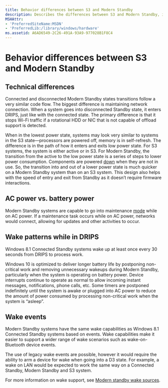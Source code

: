 ```yaml
---
title: Behavior differences between S3 and Modern Standby
description: Describes the differences between S3 and Modern Standby, including technical differences, AC power over battery power, wake patterns, and wake events.
MSHAttr:
- 'PreferredSiteName:MSDN'
- 'PreferredLib:/library/windows/hardware'
ms.assetid: A6AD6549-2C26-491A-93A9-977028B1F8C4
---
```


# Behavior differences between S3 and Modern Standby


## Technical differences


Connected and disconnected Modern Standby states transitions follow a very similar code flow. The biggest difference is maintaining network connection. When a system goes into disconnected Standby state, it enters DRIPS, just like with the connected state. The primary difference is that it stops Wi-Fi traffic if a rotational HDD or NIC that is not capable of offload support is detected.

When in the lowest power state, systems may look very similar to systems in the S3 state—processors are powered off, memory is in self-refresh. The difference is in the path of how it enters and exits low power state. For S3 systems, the system is either active or in S3. For Modern Standby, the transition from the active to the low power state is a series of steps to lower power consumption. Components are powered [down](device-specific-power-management-for-modern-standby.md) when they are not in use. So, the transition into and out of a lower power state is much quicker on a Modern Standby system than on an S3 system. This design also helps with the speed of entry and exit from Standby as it doesn’t require firmware interactions.

## AC power vs. battery power


Modern Standby systems are capable to go into maintenance [mode](http://msdn.microsoft.com/library/windows/desktop/jj835985.aspx) while on AC power. If a maintenance task occurs while on AC power, networks would connect, allowing for updates and other activities to occur.

## Wake patterns while in DRIPS


Windows 8.1 Connected Standby systems wake up at least once every 30 seconds from DRIPS to process work.

Windows 10 is optimized to deliver longer battery life by postponing non-critical work and removing unnecessary wakeups during Modern Standby, particularly when the system is operating on battery power. Device interrupts continue to operate as normal to allow incoming instant messages, notifications, phone calls, etc. Some timers are postponed indefinitely until the system is awake or plugged into AC power to reduce the amount of power consumed by processing non-critical work when the system is “asleep”.

## Wake events


Modern Standby systems have the same wake capabilities as Windows 8.1 Connected Standby systems based on events. Wake capabilities make it easier to support a wider range of wake scenarios such as wake-on-Bluetooth device events.

The use of legacy wake events are possible, however it would require the ability to arm a device for wake when going into a D3 state. For example, a wake on LAN would be expected to work the same way on a Connected Standby, Modern Standby and S3 system.

For more information on wake support, see [Modern standby wake sources](modern-standby-wake-sources.md).

 

 






